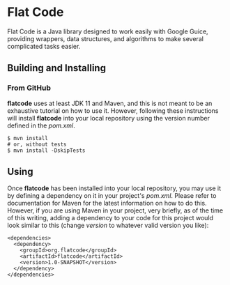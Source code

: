 Flat Code
=========

Flat Code is a Java library designed to work easily with Google Guice,
providing wrappers, data structures, and algorithms to make several
complicated tasks easier.

Building and Installing
-----------------------

### From GitHub

__flatcode__ uses at least JDK 11 and Maven, and this is not meant
to be an exhaustive tutorial on how to use it.  However, following
these instructions will install __flatcode__ into your local
repository using the version number defined in the _pom.xml_.

    $ mvn install
    # or, without tests
    $ mvn install -DskipTests

Using
-----

Once __flatcode__ has been installed into your local repository, you
may use it by defining a dependency on it in your project's _pom.xml_.
Please refer to documentation for Maven for the latest information on
how to do this.  However, if you are using Maven in your project,
very briefly, as of the time of this writing, adding a dependency to
your code for this project would look similar to this (change _version_
to whatever valid version you like):

    <dependencies>
      <dependency>
        <groupId>org.flatcode</groupId>
        <artifactId>flatcode</artifactId>
        <version>1.0-SNAPSHOT</version>
      </dependency>
    </dependencies>
